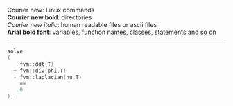 Courier new: Linux commands  
**Courier new bold**: directories  
*Courier new italic*: human readable files or ascii files  
**Arial bold font**: variables, function names, classes, statements and so on  

---  

```c++
solve
(
	fvm::ddt(T)
  + fvm::div(phi,T)
  - fvm::laplacian(nu,T)
    ==
    0
);
```
